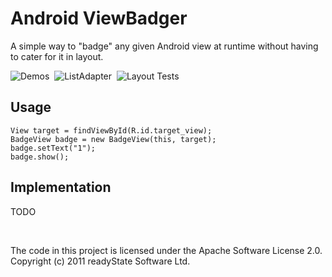 Android ViewBadger
==================

A simple way to "badge" any given Android view at runtime without having to cater for it in layout.

![Demos](http://jeffgilfelt.com/viewbadger/badge1.png "Demos")&nbsp;
![ListAdapter](http://jeffgilfelt.com/viewbadger/badge2.png "ListAdapter")&nbsp;
![Layout Tests](http://jeffgilfelt.com/viewbadger/badge3.png "Layout Tests")

Usage
-----

    View target = findViewById(R.id.target_view);
    BadgeView badge = new BadgeView(this, target);
    badge.setText("1");
    badge.show();

Implementation
--------------

TODO

<br />

The code in this project is licensed under the Apache Software License 2.0.
<br />
Copyright (c) 2011 readyState Software Ltd.